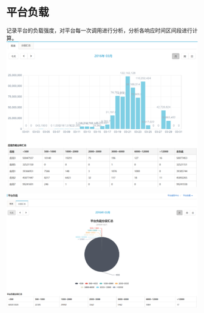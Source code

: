 # 平台负载
记录平台的负载强度，对平台每一次调用进行分析，分析各响应时间区间段进行计算。
![平台负载](images/monitor05.png)

![平台负载](images/monitor06.png)

